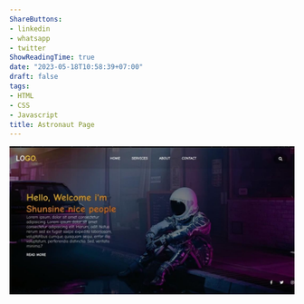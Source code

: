```yaml
---
ShareButtons:
- linkedin
- whatsapp
- twitter
ShowReadingTime: true
date: "2023-05-18T10:58:39+07:00"
draft: false
tags:
- HTML
- CSS
- Javascript
title: Astronaut Page
---
```


![AstronautPage](./AstronautPage.jpg)